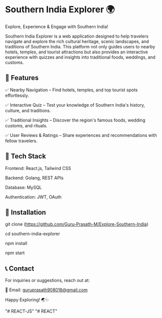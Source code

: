 
# Southern India Explorer 🌍

Explore, Experience & Engage with Southern India!

Southern India Explorer is a web application designed to help travelers navigate and explore the rich cultural heritage, scenic landscapes, and traditions of Southern India. This platform not only guides users to nearby hotels, temples, and tourist attractions but also provides an interactive experience with quizzes and insights into traditional foods, weddings, and customs.


## 🌟 Features

✅ Nearby Navigation – Find hotels, temples, and top tourist spots effortlessly.

✅ Interactive Quiz – Test your knowledge of Southern India's history, culture, and traditions.

✅ Traditional Insights – Discover the region's famous foods, wedding customs, and rituals.

✅ User Reviews & Ratings – Share experiences and recommendations with fellow travelers.


## 🔧 Tech Stack

Frontend: React.js, Tailwind CSS

Backend: Golang, REST APIs

Database: MySQL

Authentication: JWT, OAuth

## 📌 Installation

git clone (https://github.com/Guru-Prasath-M/Explore-Southern-India)

cd southern-india-explorer

npm install

npm start

## 📞 Contact

For inquiries or suggestions, reach out at:

📧 Email: guruprasath908018@gmail.com

Happy Exploring! 🌏✨

"# REACT-JS" 
"# REACT" 

